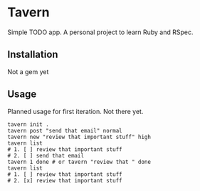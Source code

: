 # Tavern

Simple TODO app. A personal project to learn Ruby and RSpec.

## Installation

Not a gem yet

## Usage

Planned usage for first iteration. Not there yet.

    tavern init .
    tavern post "send that email" normal
    tavern new "review that important stuff" high
    tavern list
    # 1. [ ] review that important stuff
    # 2. [ ] send that email
    tavern 1 done # or tavern "review that " done
    tavern list
    # 1. [ ] review that important stuff
    # 2. [x] review that important stuff
